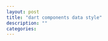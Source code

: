 ```yaml
---
layout: post
title: "dart components data style"
description: ""
categories:
---
```

<!--
TODO: Create simple gist and explaination of data-style, example could be found here /Users/adam/dart/dart-web-components/example/mdv/style/style.html
TODO: try and include pictures if possible. 
TODO: follow up post with on-click && data-bind 
TODO: follow up with how to mock a databackend, try to contact jj if possible about this. maybe proxy type pattern. 
TODO: blog post on private contructors _internal()
-->
